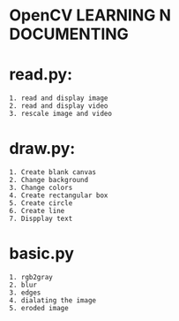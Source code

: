 # OpenCV LEARNING N DOCUMENTING

# read.py:
    1. read and display image
    2. read and display video
    3. rescale image and video

# draw.py:
    1. Create blank canvas
    2. Change background
    3. Change colors
    4. Create rectangular box
    5. Create circle
    6. Create line
    7. Dispplay text

# basic.py
    1. rgb2gray
    2. blur
    3. edges
    4. dialating the image
    5. eroded image

